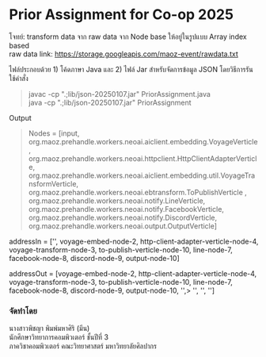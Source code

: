 # Prior Assignment for Co-op 2025
โจทย์: transform data จาก raw data จาก Node base ให้อยู่ในรูปแบบ Array index based <br>
raw data link: https://storage.googleapis.com/maoz-event/rawdata.txt

ไฟล์ประกอบด้วย 1) โค้ดภาษา Java และ 2) ไฟล์ Jar สำหรับจัดการข้อมูล JSON โดยวิธีการรันใช้คำสั่ง <br>
>javac -cp ".;lib/json-20250107.jar" PriorAssignment.java <br>
>java -cp ".;lib/json-20250107.jar" PriorAssignment

Output
>Nodes = [input, org.maoz.prehandle.workers.neoai.aiclient.embedding.VoyageVerticle, org.maoz.prehandle.workers.neoai.httpclient.HttpClientAdapterVerticle, org.maoz.prehandle.workers.neoai.aiclient.embedding.util.VoyageTransformVerticle, org.maoz.prehandle.workers.neoai.ebtransform.ToPublishVerticle , org.maoz.prehandle.workers.neoai.notify.LineVerticle, org.maoz.prehandle.workers.neoai.notify.FacebookVerticle, org.maoz.prehandle.workers.neoai.notify.DiscordVerticle, org.maoz.prehandle.workers.neoai.output.OutputVerticle]

addressIn = ['', voyage-embed-node-2, http-client-adapter-verticle-node-4, voyage-transform-node-3, to-publish-verticle-node-10, line-node-7, facebook-node-8, discord-node-9, output-node-10]

addressOut = [voyage-embed-node-2, http-client-adapter-verticle-node-4, voyage-transform-node-3, to-publish-verticle-node-10, line-node-7, facebook-node-8, discord-node-9, output-node-10, '',> '', '', '']

### จัดทำโดย
นางสาวพิชญา พิมพ์มหาศิริ (มีน) <br>
นักศึกษาวิทยาการคอมพิวเตอร์ ชั้นปีที่ 3 <br>
ภาควิชาคอมพิวเตอร์ คณะวิทยาศาสตร์ มหาวิทยาลัยศิลปากร
